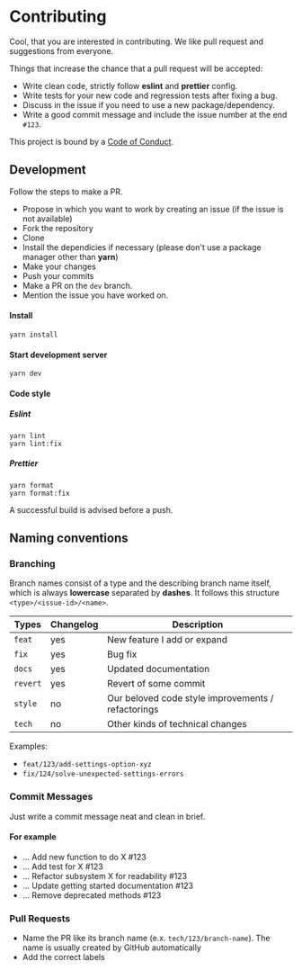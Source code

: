 # Contributing

Cool, that you are interested in contributing. We like pull request and suggestions from everyone.

Things that increase the chance that a pull request will be accepted:

- Write clean code, strictly follow **eslint** and **prettier** config.
- Write tests for your new code and regression tests after fixing a bug.
- Discuss in the issue if you need to use a new package/dependency.
- Write a good commit message and include the issue number at the end `#123`.

This project is bound by a [Code of Conduct](CODE_OF_CONDUCT.md).

## Development

Follow the steps to make a PR.

- Propose in which you want to work by creating an issue (if the issue is not available)
- Fork the repository
- Clone
- Install the dependicies if necessary (please don't use a package manager other than **yarn**)
- Make your changes
- Push your commits
- Make a PR on the `dev` branch.
- Mention the issue you have worked on.

#### Install

```
yarn install
```

#### Start development server

```
yarn dev
```

#### Code style

##### Eslint

```
yarn lint
yarn lint:fix
```

##### Prettier

```
yarn format
yarn format:fix
```

A successful build is advised before a push.

## Naming conventions

### Branching

Branch names consist of a type and the describing branch name itself, which is always **lowercase** separated by **dashes**.
It follows this structure `<type>/<issue-id>/<name>`.

| Types    | Changelog | Description                                        |
| -------- | --------- | -------------------------------------------------- |
| `feat`   | yes       | New feature I add or expand                        |
| `fix`    | yes       | Bug fix                                            |
| `docs`   | yes       | Updated documentation                              |
| `revert` | yes       | Revert of some commit                              |
| `style`  | no        | Our beloved code style improvements / refactorings |
| `tech`   | no        | Other kinds of technical changes                   |

Examples:

- `feat/123/add-settings-option-xyz`
- `fix/124/solve-unexpected-settings-errors`

### Commit Messages

Just write a commit message neat and clean in brief.

#### For example

- ... Add new function to do X #123
- ... Add test for X #123
- ... Refactor subsystem X for readability #123
- ... Update getting started documentation #123
- ... Remove deprecated methods #123

### Pull Requests

- Name the PR like its branch name (e.x. `tech/123/branch-name`). The name is usually created by GitHub automatically
- Add the correct labels
